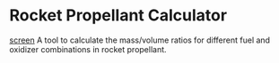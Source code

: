 # Rocket Propellant Calculator
[screen](Capture.png)
A tool to calculate the mass/volume ratios for different fuel and oxidizer combinations in rocket propellant.
 